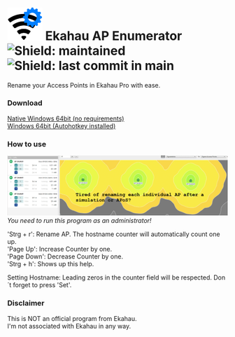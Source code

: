 # <img src="https://github.com/Bofrostmann07/ekahau-ap-enumerator/blob/main/docs/logo.png" alt="logo" width="80"/> Ekahau AP Enumerator&nbsp;&nbsp;&nbsp;![Shield: maintained](https://img.shields.io/maintenance/yes/2022)&nbsp;![Shield: last commit in main](https://img.shields.io/github/last-commit/bofrostmann07/ekahau-ap-enumerator/main)  
Rename your Access Points in Ekahau Pro with ease.

### Download
[Native Windows 64bit (no requirements)](https://github.com/Bofrostmann07/ekahau-ap-enumerator/releases/download/1.1.0/AP_Enumerator_1.1.0.exe "Download")  
[Windows 64bit (Autohotkey installed)](https://github.com/Bofrostmann07/ekahau-ap-enumerator/blob/main/AP%20Enumerator.ahk "Download")

### How to use
![quick start guide](https://github.com/Bofrostmann07/ekahau-ap-enumerator/blob/main/docs/quick%20_start.gif)
*You need to run this program as an administrator!*  

'Strg + r': Rename AP. The hostname counter will automatically count one up.  
'Page Up': Increase Counter by one.  
'Page Down': Decrease Counter by one.  
'Strg + h': Shows up this help.

Setting Hostname: Leading zeros in the counter field will be respected. Don´t forget to press 'Set'.  

### Disclaimer
This is NOT an official program from Ekahau.  
I'm not associated with Ekahau in any way.